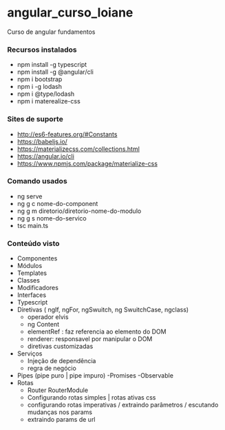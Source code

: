 # angular_curso_loiane
 Curso de angular fundamentos

### Recursos instalados
- npm install -g typescript
- npm install -g @angular/cli
- npm i bootstrap
- npm i -g lodash
- npm i @type/lodash
- npm i materealize-css

### Sites de suporte
- http://es6-features.org/#Constants
-  https://babeljs.io/
- https://materializecss.com/collections.html
- https://angular.io/cli
- https://www.npmjs.com/package/materialize-css

### Comando usados
- ng serve 
- ng g c nome-do-component
- ng g m diretorio/diretorio-nome-do-modulo
- ng g s nome-do-servico
- tsc main.ts

### Conteúdo visto
- Componentes
- Módulos
- Templates
- Classes
- Modificadores
- Interfaces
- Typescript
- Diretivas ( ngIf, ngFor, ngSwuitch, ng SwuitchCase, ngclass)
    - operador elvis
    - ng Content
    - elementRef : faz referencia ao elemento do DOM
    - renderer:  responsavel por manipular o DOM
    - diretivas customizadas
- Serviços
    - Injeção de dependência
    - regra de negócio
- Pipes (pipe puro | pipe impuro)
    -Promises
    -Observable
- Rotas 
    - Router RouterModule
    - Configurando rotas simples | rotas ativas css
    - configurando rotas imperativas /  extraindo parâmetros / escutando mudanças nos params
    - extraindo params de url



